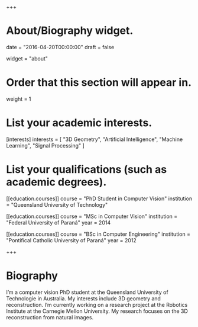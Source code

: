 +++
# About/Biography widget.

date = "2016-04-20T00:00:00"
draft = false

widget = "about"

# Order that this section will appear in.
weight = 1

# List your academic interests.
[interests]
  interests = [
    "3D Geometry",
    "Artificial Intelligence",
    "Machine Learning",
    "Signal Processing"
  ]

# List your qualifications (such as academic degrees).
[[education.courses]]
  course = "PhD Student in Computer Vision"
  institution = "Queensland University of Technology"

[[education.courses]]
  course = "MSc in Computer Vision"
  institution = "Federal University of Paraná"
  year = 2014

[[education.courses]]
  course = "BSc in Computer Engineering"
  institution = "Pontifical Catholic University of Paraná"
  year = 2012

+++

# Biography

I’m a computer vision PhD student at the Queensland University of Technologie in Australia. My interests include 3D geometry and reconstruction. I’m currently working on a research project at the Robotics Institute at the Carnegie Mellon University. My research focuses on the 3D reconstruction from natural images.
